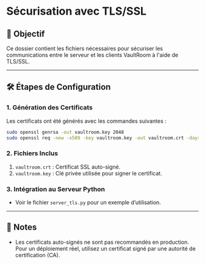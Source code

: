 # Sécurisation avec TLS/SSL  

## 🎯 Objectif  
Ce dossier contient les fichiers nécessaires pour sécuriser les communications entre le serveur et les clients VaultRoom à l'aide de TLS/SSL.  

---

## 🛠️ Étapes de Configuration  

### 1. Génération des Certificats  
Les certificats ont été générés avec les commandes suivantes :  
```bash
sudo openssl genrsa -out vaultroom.key 2048
sudo openssl req -new -x509 -key vaultroom.key -out vaultroom.crt -days 365
```

### 2. Fichiers Inclus  
1. `vaultroom.crt` : Certificat SSL auto-signé.  
2. `vaultroom.key` : Clé privée utilisée pour signer le certificat.  

### 3. Intégration au Serveur Python  
- Voir le fichier `server_tls.py` pour un exemple d’utilisation.  

---

## 📖 Notes  
- Les certificats auto-signés ne sont pas recommandés en production. Pour un déploiement réel, utilisez un certificat signé par une autorité de certification (CA).
